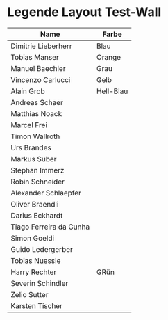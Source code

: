 # Legende Layout Test-Wall

| Name                    | Farbe     |
| ----------------------- | --------- |
| Dimitrie Lieberherr     | Blau      |
| Tobias Manser           | Orange    |
| Manuel Baechler         | Grau      |
| Vincenzo Carlucci       | Gelb      |
| Alain Grob              | Hell-Blau |
| Andreas Schaer          |           |
| Matthias Noack          |           |
| Marcel Frei             |           |
| Timon Wallroth          |           |
| Urs Brandes             |           |
| Markus Suber            |           |
| Stephan Immerz          |           |
| Robin Schneider         |           |
| Alexander Schlaepfer    |           |
| Oliver Braendli         |           |
| Darius Eckhardt         |           |
| Tiago Ferreira da Cunha |           |
| Simon Goeldi            |           |
| Guido Ledergerber       |           |
| Tobias Nuessle          |           |
| Harry Rechter           | GRün      |
| Severin Schindler       |           |
| Zelio Sutter            |           |
| Karsten Tischer         |           |
